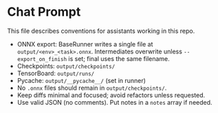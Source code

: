 # Chat Prompt

This file describes conventions for assistants working in this repo.

- ONNX export: BaseRunner writes a single file at `output/<env>_<task>.onnx`. Intermediates overwrite unless `--export_on_finish` is set; final uses the same filename.
- Checkpoints: `output/checkpoints/`
- TensorBoard: `output/runs/`
- Pycache: `output/__pycache__/` (set in runner)
- No `.onnx` files should remain in `output/checkpoints/`.
- Keep diffs minimal and focused; avoid refactors unless requested.
- Use valid JSON (no comments). Put notes in a `notes` array if needed.


